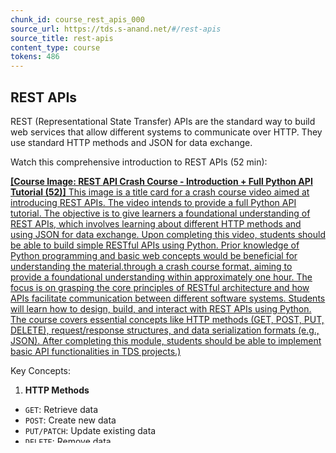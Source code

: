 ```yaml
---
chunk_id: course_rest_apis_000
source_url: https://tds.s-anand.net/#/rest-apis
source_title: rest-apis
content_type: course
tokens: 486
---
```


## REST APIs

REST (Representational State Transfer) APIs are the standard way to build web services that allow different systems to communicate over HTTP. They use standard HTTP methods and JSON for data exchange.

Watch this comprehensive introduction to REST APIs (52 min):

[**[Course Image: REST API Crash Course - Introduction + Full Python API Tutorial (52)]** This image is a title card for a crash course video aimed at introducing REST APIs. The video intends to provide a full Python API tutorial. The objective is to give learners a foundational understanding of REST APIs, which involves learning about different HTTP methods and using JSON for data exchange. Upon completing this video, students should be able to build simple RESTful APIs using Python. Prior knowledge of Python programming and basic web concepts would be beneficial for understanding the material.through a crash course format, aiming to provide a foundational understanding within approximately one hour. The focus is on grasping the core principles of RESTful architecture and how APIs facilitate communication between different software systems. Students will learn how to design, build, and interact with REST APIs using Python. The course covers essential concepts like HTTP methods (GET, POST, PUT, DELETE), request/response structures, and data serialization formats (e.g., JSON). After completing this module, students should be able to implement basic API functionalities in TDS projects.)](https://youtu.be/qbLc5a9jdXo)

Key Concepts:

1. **HTTP Methods**
 - `GET`: Retrieve data
 - `POST`: Create new data
 - `PUT/PATCH`: Update existing data
 - `DELETE`: Remove data
2. **Status Codes**
 - `2xx`: Success (200 OK, 201 Created)
 - `4xx`: Client errors (400 Bad Request, 404 Not Found)
 - `5xx`: Server errors (500 Internal Server Error)

Here's a minimal REST API using FastAPI. Run this `server.py` script via `uv run server.py`:

```python
# /// script
# requires-python = ">=3.13"
# dependencies = [
# "fastapi",
# "uvicorn",
# ]
# ///
from fastapi import FastAPI, HTTPException
from typing import Dict, List

app = FastAPI()

# Create a list of items that will act like a database
items: List[Dict[str, float | int | str]] = []
